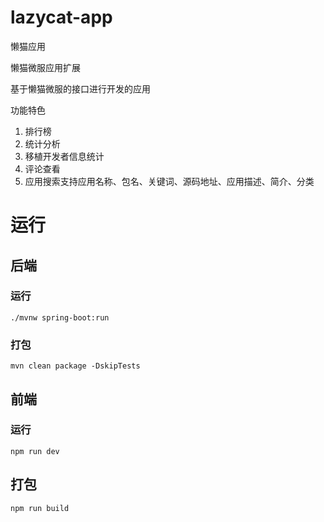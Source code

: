 # lazycat-app
懒猫应用

懒猫微服应用扩展

基于懒猫微服的接口进行开发的应用

功能特色
1. 排行榜
2. 统计分析
3. 移植开发者信息统计
4. 评论查看
5. 应用搜索支持应用名称、包名、关键词、源码地址、应用描述、简介、分类

# 运行
## 后端
### 运行
```shell
./mvnw spring-boot:run
```
### 打包
```shell
mvn clean package -DskipTests
```

## 前端
### 运行
```shell
npm run dev
```
## 打包
```shell
npm run build
```